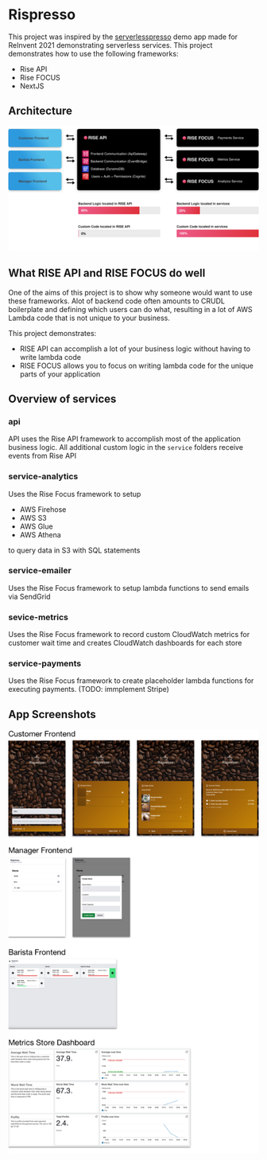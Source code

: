 # Rispresso

This project was inspired by the [serverlesspresso](https://github.com/aws-samples/serverless-coffee) demo app made for ReInvent 2021 demonstrating serverless services. This project demonstrates how to use the following frameworks:

-   Rise API
-   Rise FOCUS
-   NextJS

## Architecture

![](./overview.svg)

## What RISE API and RISE FOCUS do well

One of the aims of this project is to show why someone would want to use these frameworks. Alot of backend code often amounts to CRUDL boilerplate and defining which users can do what, resulting in a lot of AWS Lambda code that is not unique to your business.

This project demonstrates:

-   RISE API can accomplish a lot of your business logic without having to write lambda code
-   RISE FOCUS allows you to focus on writing lambda code for the unique parts of your application

## Overview of services

### api

API uses the Rise API framework to accomplish most of the application business logic. All additional custom logic in the `service` folders receive events from Rise API

### service-analytics

Uses the Rise Focus framework to setup

-   AWS Firehose
-   AWS S3
-   AWS Glue
-   AWS Athena

to query data in S3 with SQL statements

### service-emailer

Uses the Rise Focus framework to setup lambda functions to send emails via SendGrid

### sevice-metrics

Uses the Rise Focus framework to record custom CloudWatch metrics for customer wait time and creates CloudWatch dashboards for each store

### service-payments

Uses the Rise Focus framework to create placeholder lambda functions for executing payments. (TODO: immplement Stripe)

## App Screenshots

![](./screenshots.png)
